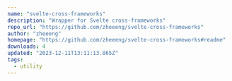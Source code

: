 ```yaml
---
name: "svelte-cross-frameworks"
description: "Wrapper for Svelte cross-frameworks"
repo_url: "https://github.com/zheeeng/svelte-cross-frameworks"
author: "zheeeng"
homepage: "https://github.com/zheeeng/svelte-cross-frameworks#readme"
downloads: 4
updated: "2023-12-11T13:11:13.865Z"
tags: 
  - utility
---
```


